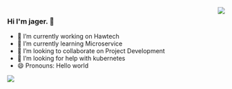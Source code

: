<img align="right" src="https://github-readme-stats.vercel.app/api?username=jageros&show_icons=true&hide_border=true&theme=dark">

### Hi I'm jager. 👋

- 🔭 I’m currently working on Hawtech
- 🌱 I’m currently learning Microservice
- 👯 I’m looking to collaborate on Project Development
- 🤔 I’m looking for help with kubernetes
- 😄 Pronouns: Hello world

<img align="left" src="https://github-readme-stats.vercel.app/api/top-langs/?username=jageros&layout=compact&theme=dark&hide_border=true">
